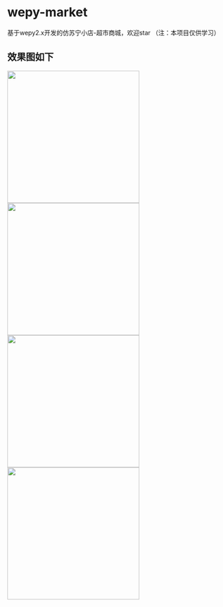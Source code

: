 # wepy-market
基于wepy2.x开发的仿苏宁小店-超市商城，欢迎star  （注：本项目仅供学习）

## 效果图如下

<img src="https://images.gitee.com/uploads/images/2019/0709/005539_4ce1a96d_1556241.png" width="300">
<img src="https://images.gitee.com/uploads/images/2019/0809/210538_5af8cde2_1556241.png" width="300">
<img src="https://images.gitee.com/uploads/images/2019/0809/210624_90decc40_1556241.png" width="300">
<img src="https://images.gitee.com/uploads/images/2019/0809/210637_10127f38_1556241.png" width="300">
